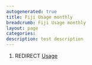 ```yaml
---
autogenerated: true
title: Fiji Usage monthly
breadcrumb: Fiji Usage monthly
layout: page
categories: 
description: test description
---
```


1.  REDIRECT [Usage](Usage)
